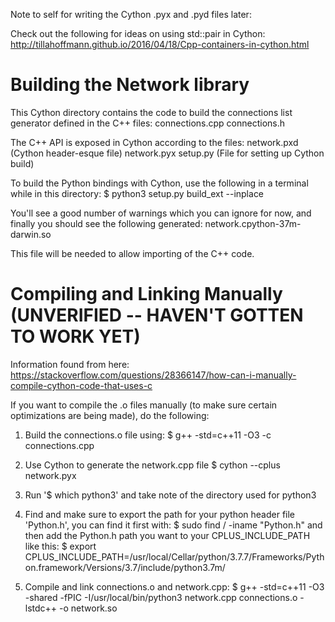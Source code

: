 Note to self for writing the Cython .pyx and .pyd files later:

Check out the following for ideas on using std::pair in Cython:
http://tillahoffmann.github.io/2016/04/18/Cpp-containers-in-cython.html

# Building the Network library
This Cython directory contains the code to build the connections list generator defined in the C++ files: 
connections.cpp
connections.h

The C++ API is exposed in Cython according to the files:
network.pxd (Cython header-esque file)
network.pyx 
setup.py (File for setting up Cython build)

To build the Python bindings with Cython, use the following in a terminal while in this directory: 
$ python3 setup.py build_ext --inplace

You'll see a good number of warnings which you can ignore for now, and finally you should see the following generated:
network.cpython-37m-darwin.so

This file will be needed to allow importing of the C++ code. 


# Compiling and Linking Manually (UNVERIFIED -- HAVEN'T GOTTEN TO WORK YET)
Information found from here: https://stackoverflow.com/questions/28366147/how-can-i-manually-compile-cython-code-that-uses-c

If you want to compile the .o files manually (to make sure certain optimizations are being made), do the following:

1. Build the connections.o file using:
$ g++ -std=c++11 -O3 -c connections.cpp

2. Use Cython to generate the network.cpp file
$ cython --cplus network.pyx

3. Run '$ which python3' and take note of the directory used for python3

4. Find and make sure to export the path for your python header file 'Python.h', you can find it first with:
$ sudo find / -iname "Python.h"
and then add the Python.h path you want to your CPLUS_INCLUDE_PATH like this: 
$ export CPLUS_INCLUDE_PATH=/usr/local/Cellar/python/3.7.7/Frameworks/Python.framework/Versions/3.7/include/python3.7m/ 

5. Compile and link connections.o and network.cpp:
$ g++ -std=c++11 -O3 -shared -fPIC -I/usr/local/bin/python3 network.cpp connections.o -lstdc++ -o network.so